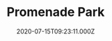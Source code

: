 ---
date: 2020-07-15T09:23:11.000Z
title: Promenade Park
latitude: 51.726395950455014
longitude: 0.6913571653842614
url: http://www.maldon.gov.uk
category: checkin
---